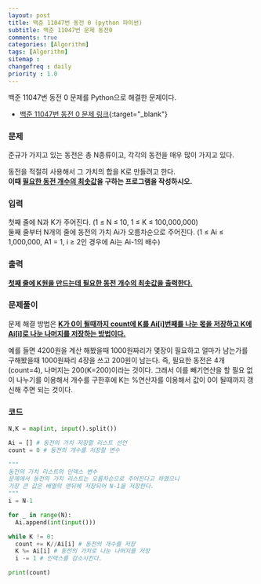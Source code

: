 ```yaml
---
layout: post
title: 백준 11047번 동전 0 (python 파이썬)
subtitle: 백준 11047번 문제 동전0
comments: true
categories: [Algorithm]
tags: [Algorithm]
sitemap :
changefreq : daily
priority : 1.0
---
```

백준 11047번 동전 0 문제를 Python으로 해결한 문제이다.

* [백준 11047번 동전 0 문제 링크](https://www.acmicpc.net/problem/11047){:target="_blank"}

### 문제
준규가 가지고 있는 동전은 총 N종류이고, 각각의 동전을 매우 많이 가지고 있다.

동전을 적절히 사용해서 그 가치의 합을 K로 만들려고 한다.  
**이때 <u>필요한 동전 개수의 최솟값</u>을 구하는 프로그램을 작성하시오.**  

### 입력
첫째 줄에 N과 K가 주어진다. (1 ≤ N ≤ 10, 1 ≤ K ≤ 100,000,000)  
둘째 줄부터 N개의 줄에 동전의 가치 Ai가 오름차순으로 주어진다. (1 ≤ Ai ≤ 1,000,000, A1 = 1, i ≥ 2인 경우에 Ai는 Ai-1의 배수)

### 출력
**<u>첫째 줄에 K원을 만드는데 필요한 동전 개수의 최솟값을 출력한다.</u>**

### 문제풀이
문제 해결 방법은 **<u>K가 0이 될때까지 count에 K를 Ai[i]번째를 나눈 몫을 저장하고 K에 Ai[i]로 나눈 나머지를 저장하는 방법이다.</u>**

예를 들면 4200원을 계산 해봤을때 1000원짜리가 몇장이 필요하고 얼마가 남는가를 구해봤을때 1000원짜리 4장을 쓰고 200원이 남는다. 즉, 필요한 동전은 4개(count=4), 나머지는 200(K=200)이라는 것이다. 그래서 이를 빼기연산을 할 필요 없이 나누기를 이용해서 개수를 구한후에 K는 %연산자를 이용해서 값이 0이 될때까지 갱신해 주면 되는 것이다.

### 코드
```python
N,K = map(int, input().split())

Ai = [] # 동전의 가치 저장할 리스트 선언
count = 0 # 동전의 개수를 저장할 변수

"""
동전의 가치 리스트의 인덱스 변수
문제에서 동전의 가치 리스트는 오름차순으로 주어진다고 하였으니 
가장 큰 값은 배열의 맨뒤에 저장되어 N-1을 저장한다.
"""
i = N-1

for _ in range(N):
  Ai.append(int(input()))

while K != 0:
  count += K//Ai[i] # 동전의 개수를 저장
  K %= Ai[i] # 동전의 가치로 나눈 나머지를 저장
  i -= 1 # 인덱스를 감소시킨다.

print(count)
```